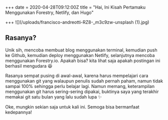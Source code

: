 +++
date = 2020-04-28T09:12:00Z
title = "Hai, Ini Kisah Pertamaku Menggunakan Forestry, Netlify, dan Hugo"

+++
![](/uploads/francisco-andreotti-RZ8-_m3c9zw-unsplash (1).jpg)

## Rasanya?

Unik sih, mencoba membuat blog menggunakan terminal, kemudian push ke Github, kemudian deploy menggunakan Netlify, selanjutnya mencoba menggunakan Forestry.io. Apakah bisa? kita lihat saja apakah postingan ini berhasil mengudara :laughing:

Rasanya sempat pusing di awal-awal, karena harus mempelajari cara menggunakan git yang walaupun penulis sudah pernah paham, namun tidak sampai 100% sehingga perlu belajar lagi. Namun memang, keterampilan menggunakan git harus sering-sering dipakai, buktinya saya yang terakhir memakai git satu bulan yang lalu sudah lupa :sparkles:

Oke, mungkin sekian saja untuk kali ini. Semoga bisa bermanfaat kedepannya!